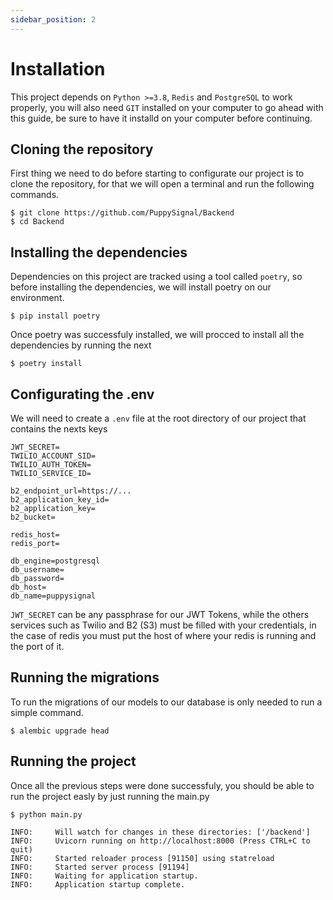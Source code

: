 ```yaml
---
sidebar_position: 2
---
```


# Installation

This project depends on `Python >=3.8`, `Redis` and `PostgreSQL` to work properly, you will also need `GIT` installed on your computer to go ahead with this guide, be sure to have it installd on your computer before continuing.

## Cloning the repository

First thing we need to do before starting to configurate our project is to clone the repository, for that we will open a terminal and run the following commands.

```
$ git clone https://github.com/PuppySignal/Backend
$ cd Backend
```

## Installing the dependencies

Dependencies on this project are tracked using a tool called `poetry`, so before installing the dependencies, we will install poetry on our environment.

```
$ pip install poetry
```

Once poetry was successfuly installed, we will procced to install all the dependencies by running the next

```
$ poetry install
```

## Configurating the .env

We will need to create a `.env` file at the root directory of our project that contains the nexts keys

```
JWT_SECRET=
TWILIO_ACCOUNT_SID=
TWILIO_AUTH_TOKEN=
TWILIO_SERVICE_ID=

b2_endpoint_url=https://...
b2_application_key_id=
b2_application_key=
b2_bucket=

redis_host=
redis_port=

db_engine=postgresql
db_username=
db_password=
db_host=
db_name=puppysignal
```

`JWT_SECRET` can be any passphrase for our JWT Tokens, while the others services such as Twilio and B2 (S3) must be filled with your credentials, in the case of redis you must put the host of where your redis is running and the port of it.

## Running the migrations

To run the migrations of our models to our database is only needed to run a simple command.

```
$ alembic upgrade head
```

## Running the project

Once all the previous steps were done successfuly, you should be able to run the project easly by just running the main.py

```
$ python main.py

INFO:     Will watch for changes in these directories: ['/backend']
INFO:     Uvicorn running on http://localhost:8000 (Press CTRL+C to quit)
INFO:     Started reloader process [91150] using statreload
INFO:     Started server process [91194]
INFO:     Waiting for application startup.
INFO:     Application startup complete.
```